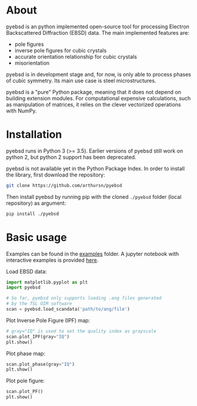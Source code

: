 # About

pyebsd is an python implemented open-source tool for processing Electron Backscattered Diffraction (EBSD) data. The main implemented features are:

- pole figures
- inverse pole figures for cubic crystals
- accurate orientation relationship for cubic crystals
- misorientation

pyebsd is in development stage and, for now, is only able to process phases of cubic symmetry. Its main use case is steel microstructures.

pyebsd is a "pure" Python package, meaning that it does not depend on building extension modules. For computational expensive calculations, such as manipulation of matrices, it relies on the clever vectorized operations with NumPy.

# Installation

pyebsd runs in Python 3 (>= 3.5). Earlier versions of pyebsd still work on python 2, but python 2 support has been deprecated.

pyebsd is not available yet in the Python Package Index. In order to install the library, first download the repository:

```bash
git clone https://github.com/arthursn/pyebsd
```

Then install pyebsd by running pip with the cloned `./pyebsd` folder (local repository) as argument:

```bash
pip install ./pyebsd
```

# Basic usage

Examples can be found in the [examples](https://github.com/arthursn/pyebsd/tree/master/examples) folder. A jupyter notebook with interactive examples is provided [here](https://github.com/arthursn/pyebsd/blob/master/examples/plot_EBSD_maps.ipynb).

Load EBSD data:

```python
import matplotlib.pyplot as plt
import pyebsd

# So far, pyebsd only supports loading .ang files generated
# by the TSL OIM software
scan = pyebsd.load_scandata('path/to/ang/file')
```

Plot Inverse Pole Figure (IPF) map:

```python
# gray="IQ" is used to set the quality index as grayscale
scan.plot_IPF(gray="IQ")
plt.show()
```

Plot phase map:

```python
scan.plot_phase(gray="IQ")
plt.show()
```

Plot pole figure:

```python
scan.plot_PF()
plt.show()
```
